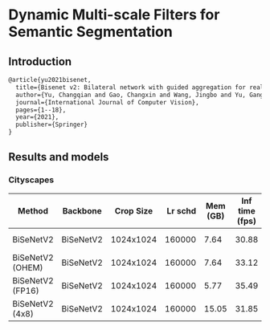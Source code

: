 # Dynamic Multi-scale Filters for Semantic Segmentation

## Introduction

<!-- [ALGORITHM] -->

```latex
@article{yu2021bisenet,
  title={Bisenet v2: Bilateral network with guided aggregation for real-time semantic segmentation},
  author={Yu, Changqian and Gao, Changxin and Wang, Jingbo and Yu, Gang and Shen, Chunhua and Sang, Nong},
  journal={International Journal of Computer Vision},
  pages={1--18},
  year={2021},
  publisher={Springer}
}
```

## Results and models

### Cityscapes

| Method | Backbone | Crop Size | Lr schd | Mem (GB) | Inf time (fps) |  mIoU | mIoU(ms+flip) | config                                                                                                                | download                                                                                                                                                                                                                                                                                                                               |
| ------ | -------- | --------- | ------: | -------- | -------------- | ----: | ------------: | --------------------------------------------------------------------------------------------------------------------- | -------------------------------------------------------------------------------------------------------------------------------------------------------------------------------------------------------------------------------------------------------------------------------------------------------------------------------------- |
| BiSeNetV2  | BiSeNetV2  | 1024x1024   |   160000 | 7.64     | 30.88          | 73.21 |         75.74 | [config](https://github.com/open-mmlab/mmsegmentation/blob/master/configs/bisenetv2/bisenetv2_fcn_4x4_1024x1024_160k_cityscapes.py)   | [model](https://download.openmmlab.com/mmsegmentation/v0.5/bisenetv2/bisenetv2_fcn_4x4_1024x1024_160k_cityscapes/bisenetv2_fcn_4x4_1024x1024_160k_cityscapes_20210902_015551-79e63fdc.pth) &#124; [log](https://download.openmmlab.com/mmsegmentation/v0.5/bisenetv2/bisenetv2_fcn_4x4_1024x1024_160k_cityscapes/bisenetv2_fcn_4x4_1024x1024_160k_cityscapes_20210902_015551.log.json)         |
| BiSeNetV2 (OHEM)  | BiSeNetV2 | 1024x1024   |   160000 | 7.64       | 33.12          | 73.57 |         75.80 | [config](https://github.com/open-mmlab/mmsegmentation/blob/master/configs/bisenetv2/bisenetv2_fcn_ohem_4x4_1024x1024_160k_cityscapes.py)  | [model](https://download.openmmlab.com/mmsegmentation/v0.5/bisenetv2/bisenetv2_fcn_ohem_4x4_1024x1024_160k_cityscapes/bisenetv2_fcn_ohem_4x4_1024x1024_160k_cityscapes_20210902_112947-b31ca269.pth) &#124; [log](https://download.openmmlab.com/mmsegmentation/v0.5/bisenetv2/bisenetv2_fcn_ohem_4x4_1024x1024_160k_cityscapes/bisenetv2_fcn_ohem_4x4_1024x1024_160k_cityscapes_20210902_112947.log.json)     |
| BiSeNetV2 (FP16)  | BiSeNetV2  | 1024x1024   |  160000 | 5.77         | 35.49              | 73.07 |         75.13 | [config](https://github.com/open-mmlab/mmsegmentation/blob/master/configs/bisenetv2/bisenetv2_fcn_fp16_4x4_1024x1024_160k_cityscapes.py)  | [model](https://download.openmmlab.com/mmsegmentation/v0.5/bisenetv2/bisenetv2_fcn_fp16_4x4_1024x1024_160k_cityscapes/bisenetv2_fcn_fp16_4x4_1024x1024_160k_cityscapes_20210902_045942-e404ba78.pth) &#124; [log](https://download.openmmlab.com/mmsegmentation/v0.5/bisenetv2/bisenetv2_fcn_fp16_4x4_1024x1024_160k_cityscapes/bisenetv2_fcn_fp16_4x4_1024x1024_160k_cityscapes_20210902_045942.log.json)     |
| BiSeNetV2 (4x8) | BiSeNetV2 | 1024x1024   |  160000 | 15.05        | 31.85              | 75.76 |         77.79 | [config](https://github.com/open-mmlab/mmsegmentation/blob/master/configs/bisenetv2/bisenetv2_fcn_4x8_1024x1024_160k_cityscapes.py) | [model](https://download.openmmlab.com/mmsegmentation/v0.5/bisenetv2/bisenetv2_fcn_4x8_1024x1024_160k_cityscapes/bisenetv2_fcn_4x8_1024x1024_160k_cityscapes_20210903_000032-ef56feaa.pth) &#124; [log](https://download.openmmlab.com/mmsegmentation/v0.5/bisenetv2/bisenetv2_fcn_4x8_1024x1024_160k_cityscapes/bisenetv2_fcn_4x8_1024x1024_160k_cityscapes_20210903_000032.log.json) |
